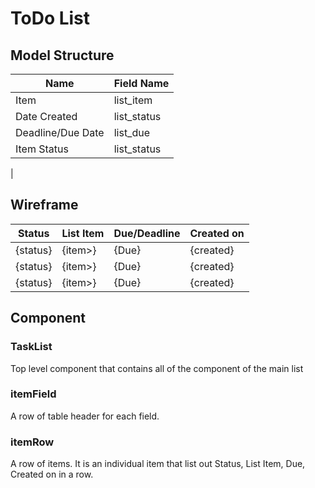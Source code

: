 # ToDo List

##  Model Structure


| Name | Field Name |
| ----------- | ----------- |
| Item  | list_item |
| Date Created | list_status |
| Deadline/Due Date | list_due |
| Item Status | list_status |
|

## Wireframe

|Status|List Item| Due/Deadline | Created on |
|----|----|----|----|
|{status}|{item>}|{Due}|{created}|
|{status}|{item>}|{Due}|{created}|
|{status}|{item>}|{Due}|{created}|

## Component

### TaskList

Top level component that contains all of the component of the main list

### itemField

A row of table header for each field.

### itemRow

A row of items. It is an individual item that list out Status, List Item, Due, Created on in a row.



